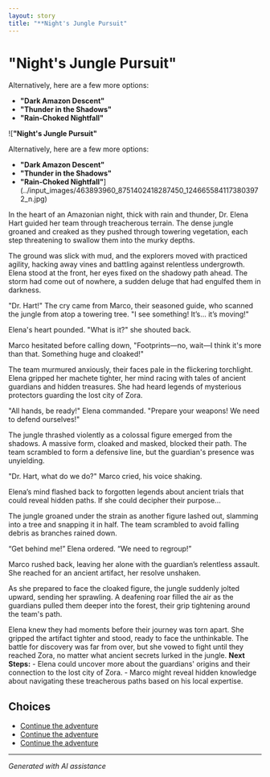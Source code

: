 ```yaml
---
layout: story
title: "**Night's Jungle Pursuit"
---
```


# **"Night's Jungle Pursuit"**

Alternatively, here are a few more options:

- **"Dark Amazon Descent"**
- **"Thunder in the Shadows"**
- **"Rain-Choked Nightfall"**

![**"Night's Jungle Pursuit"**

Alternatively, here are a few more options:

- **"Dark Amazon Descent"**
- **"Thunder in the Shadows"**
- **"Rain-Choked Nightfall"**](../input_images/463893960_8751402418287450_1246655841173803972_n.jpg)

In the heart of an Amazonian night, thick with rain and thunder, Dr. Elena Hart guided her team through treacherous terrain. The dense jungle groaned and creaked as they pushed through towering vegetation, each step threatening to swallow them into the murky depths.

The ground was slick with mud, and the explorers moved with practiced agility, hacking away vines and battling against relentless undergrowth. Elena stood at the front, her eyes fixed on the shadowy path ahead. The storm had come out of nowhere, a sudden deluge that had engulfed them in darkness.

"Dr. Hart!" The cry came from Marco, their seasoned guide, who scanned the jungle from atop a towering tree. "I see something! It’s... it’s moving!"

Elena's heart pounded. "What is it?" she shouted back.

Marco hesitated before calling down, "Footprints—no, wait—I think it's more than that. Something huge and cloaked!"

The team murmured anxiously, their faces pale in the flickering torchlight. Elena gripped her machete tighter, her mind racing with tales of ancient guardians and hidden treasures. She had heard legends of mysterious protectors guarding the lost city of Zora.

"All hands, be ready!" Elena commanded. "Prepare your weapons! We need to defend ourselves!"

The jungle thrashed violently as a colossal figure emerged from the shadows. A massive form, cloaked and masked, blocked their path. The team scrambled to form a defensive line, but the guardian's presence was unyielding.

"Dr. Hart, what do we do?" Marco cried, his voice shaking.

Elena’s mind flashed back to forgotten legends about ancient trials that could reveal hidden paths. If she could decipher their purpose...

The jungle groaned under the strain as another figure lashed out, slamming into a tree and snapping it in half. The team scrambled to avoid falling debris as branches rained down.

“Get behind me!” Elena ordered. “We need to regroup!”

Marco rushed back, leaving her alone with the guardian’s relentless assault. She reached for an ancient artifact, her resolve unshaken.

As she prepared to face the cloaked figure, the jungle suddenly jolted upward, sending her sprawling. A deafening roar filled the air as the guardians pulled them deeper into the forest, their grip tightening around the team's path.

Elena knew they had moments before their journey was torn apart. She gripped the artifact tighter and stood, ready to face the unthinkable. The battle for discovery was far from over, but she vowed to fight until they reached Zora, no matter what ancient secrets lurked in the jungle.
     **Next Steps:**
      - Elena could uncover more about the guardians' origins and their connection to the lost city of Zora.
      - Marco might reveal hidden knowledge about navigating these treacherous paths based on his local expertise.


## Choices

* [Continue the adventure](./475838291_1316583769763327_611859964883411367_n)
* [Continue the adventure](./20221013_144305)
* [Continue the adventure](./20221112_132825)


---
*Generated with AI assistance*

